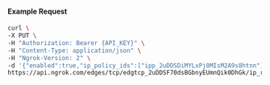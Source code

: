 <!-- Code generated for API Clients. DO NOT EDIT. -->

#### Example Request

```bash
curl \
-X PUT \
-H "Authorization: Bearer {API_KEY}" \
-H "Content-Type: application/json" \
-H "Ngrok-Version: 2" \
-d '{"enabled":true,"ip_policy_ids":["ipp_2uDDSDiMYLxPj0MIsM2A9s8htnn"]}' \
https://api.ngrok.com/edges/tcp/edgtcp_2uDDSF70dsBGbnyEUmnQik0DhGk/ip_restriction
```
